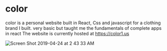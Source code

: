 # color
color is a personal website built in React, Css and javascript for a clothing brand I built.
very basic but taught me the fundamentals of complete apps in react
The website is currently hosted at https://color1.us

![Screen Shot 2019-04-24 at 2 43 33 AM](https://user-images.githubusercontent.com/41807219/56650101-3df3c400-663b-11e9-918b-dcb636d78045.png)
